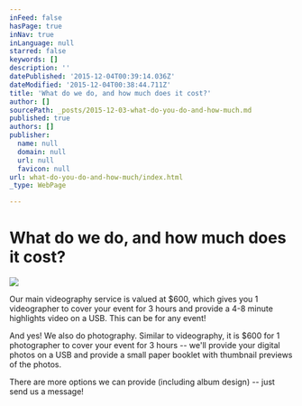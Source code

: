 ```yaml
---
inFeed: false
hasPage: true
inNav: true
inLanguage: null
starred: false
keywords: []
description: ''
datePublished: '2015-12-04T00:39:14.036Z'
dateModified: '2015-12-04T00:38:44.711Z'
title: 'What do we do, and how much does it cost?'
author: []
sourcePath: _posts/2015-12-03-what-do-you-do-and-how-much.md
published: true
authors: []
publisher:
  name: null
  domain: null
  url: null
  favicon: null
url: what-do-you-do-and-how-much/index.html
_type: WebPage

---
```

# What do we do, and how much does it cost?
![](https://s3-us-west-2.amazonaws.com/the-grid-img/p/05fbb5313b57b97ef5a10a466ba7d733e0eec355.jpg)

Our main videography service is valued at $600, which gives you 1 videographer to cover your event for 3 hours and provide a 4-8 minute highlights video on a USB. This can be for any event!

And yes! We also do photography. Similar to videography, it is $600 for 1 photographer to cover your event for 3 hours -- we'll provide your digital photos on a USB and provide a small paper booklet with thumbnail previews of the photos.

There are more options we can provide (including album design) -- just send us a message!
